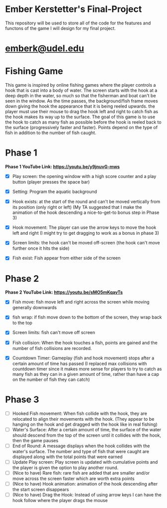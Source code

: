 # Ember Kerstetter's Final-Project
This repository will be used to store all of the code for the features and functons of the game I will design for my final project.
# emberk@udel.edu

# Fishing Game
This game is inspired by online fishing games where the player controls a hook that is cast into a body of water. The screen starts
with the hook at a deep depth in the water, so much so that the fisherman and boat can't be seen in the window. As the time passes, 
the background/fish frame moves down giving the hook the appearance that it is being reeled upwards. the player must use their mouse
to drag the hook left and right to catch fish as the hook makes its way up to the surface. The goal of this game is to use the hook to
catch as many fish as possible before the hook is reeled back to the surface (progressively faster and faster). Points depend on the 
type of fish in addition to the number of fish caught.

# Phase 1
**Phase 1 YouTube Link: https://youtu.be/y9jnuvG-mws**
- [x] Play screen: the opening window with a high score counter and a play button (player presses the space bar)
- [x] Setting: Program the aquatic background
- [x] Hook exists: at the start of the round and can't be moved vertically from its position (only right or left) 
(My TA suggested that I make the animation of the hook descending a nice-to-get-to bonus step in Phase 3)
- [x] Hook movement: The player can use the arrow keys to move the hook left and right (I might try to get dragging to work as a bonus in phase 3)
- [x] Screen limits: the hook can't be moved off-screen (the hook can't move further once it hits the side)
- [x] Fish exist: Fish appear from either side of the screen



# Phase 2
**Phase 2 YouTube Link: https://youtu.be/sMO5mKqavTs**
- [x] Fish move: fish move left and right across the screen while moving generally downwards
- [x] fish wrap: if fish move down to the bottom of the screen, they wrap back to the top
- [x] Screen limits: fish can't move off screen
- [x] Fish collision: When the hook touches a fish, points are gained and the number of fish collisions are recorded.
- [x] Countdown Timer: Gameplay (fish and hook movement) stops after a certain amount of time has passed 
(I replaced max collisions with countdown timer since it makes more sense for players to try to catch as many fish 
as they can in a given amount of time, rather than have a cap on the number of fish they can catch)


# Phase 3
- [ ] Hooked Fish movement: When fish collide with the hook, they are relocated to align their movements with the hook.
  (They appear to be hanging on the hook and get dragged with the hook like in real fishing)
- [ ] Water's Surface: After a certain amount of time, the surface of the water should descend from the top of the screen until it
  collides with the hook, then the game pauses
- [ ] End of Round: A message displays when the hook collides with the water's surface. The number and type of fish that were caught are
  displayed along with the total points that were earned
- [ ] Update Play screen: Play screen is updated with cumulative points and the player is given the option to play another round.
- [ ] (Nice to have) Rare fish: rare fish are added that are smaller and/or move across the screen faster which are worth extra points
- [ ] (Nice to have) Hook animation: animation of the hook descending after the start screen disappears
- [ ] (Nice to have) Drag the Hook: Instead of using arrow keys I can have the hook follow where the player drags the mouse
